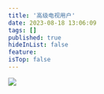 ```yaml
---
title: '高级电视用户'
date: 2023-08-18 13:06:09
tags: []
published: true
hideInList: false
feature: 
isTop: false
---
```

![](https://s3.qklg.net/img/202310241305102.png)